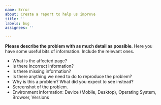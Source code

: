 ```yaml
---
name: Error
about: Create a report to help us improve
title: ''
labels: bug
assignees: ''

---
```


**Please describe the problem with as much detail as possible.** Here you have some useful bits of information. Include the relevant ones.

- What is the affected page?
- Is there incorrect information?
- Is there missing information?
- Is there anything we need to do to reproduce the problem?
- Why is this a problem? What did you expect to see instead?
- Screenshot of the problem.
- Environment information: Device (Mobile, Desktop), Operating System, Browser, Versions
